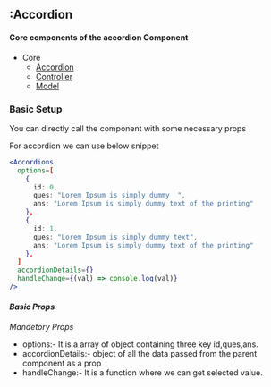 ## :Accordion

#### Core components of the accordion Component

- Core
  - [Accordion](/src/components/Accordion/index.jsx)
  - [Controller](/src/components/Accordion/accordion.controller.js)
  - [Model](/src/components/Accordion/accordion.model.js)

### Basic Setup

You can directly call the component with some necessary props

For accordion we can use below snippet

```jsx
<Accordions
  options=[
    {
      id: 0,
      ques: "Lorem Ipsum is simply dummy  ",
      ans: "Lorem Ipsum is simply dummy text of the printing"
    },
    {
      id: 1,
      ques: "Lorem Ipsum is simply dummy text",
      ans: "Lorem Ipsum is simply dummy text of the printing"
    },
  ]
  accordionDetails={}
  handleChange={(val) => console.log(val)}
/>
```

#### **_Basic Props_**

_*Mandetory Props*_

- options:- It is a array of object containing three key id,ques,ans.
- accordionDetails:- object of all the data passed from the parent component as a prop
- handleChange:- It is a function where we can get selected value.

